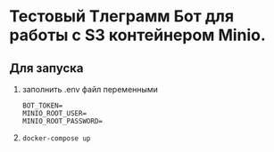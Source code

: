 # Тестовый Тлеграмм Бот для работы с S3 контейнером Minio.

## Для запуска
1. заполнить .env файл переменными
    ```
    BOT_TOKEN=
    MINIO_ROOT_USER=
    MINIO_ROOT_PASSWORD=
    ```
2.
    ```
    docker-compose up
    ```

